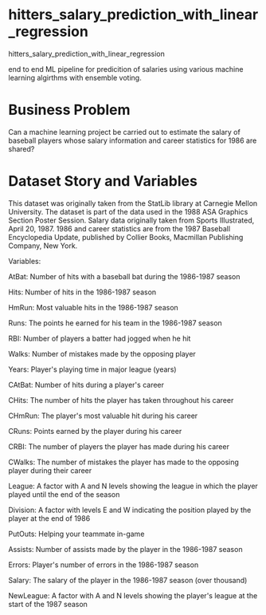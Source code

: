 # hitters_salary_prediction_with_linear_regression

hitters_salary_prediction_with_linear_regression

end to end ML pipeline for predicition of salaries using various machine learning algirthms with ensemble voting.


# Business Problem
Can a machine learning project be carried out to estimate the salary of baseball players whose salary information and career statistics for 1986 are shared?

# Dataset Story and Variables
This dataset was originally taken from the StatLib library at Carnegie Mellon University. The dataset is part of the data used in the 1988 ASA Graphics Section Poster Session. Salary data originally taken from Sports Illustrated, April 20, 1987. 1986 and career statistics are from the 1987 Baseball Encyclopedia Update, published by Collier Books, Macmillan Publishing Company, New York.

Variables:

AtBat: Number of hits with a baseball bat during the 1986-1987 season

Hits: Number of hits in the 1986-1987 season

HmRun: Most valuable hits in the 1986-1987 season

Runs: The points he earned for his team in the 1986-1987 season

RBI: Number of players a batter had jogged when he hit

Walks: Number of mistakes made by the opposing player

Years: Player's playing time in major league (years)

CAtBat: Number of hits during a player's career

CHits: The number of hits the player has taken throughout his career

CHmRun: The player's most valuable hit during his career

CRuns: Points earned by the player during his career

CRBI: The number of players the player has made during his career

CWalks: The number of mistakes the player has made to the opposing player during their career

League: A factor with A and N levels showing the league in which the player played until the end of the season

Division: A factor with levels E and W indicating the position played by the player at the end of 1986

PutOuts: Helping your teammate in-game

Assists: Number of assists made by the player in the 1986-1987 season

Errors: Player's number of errors in the 1986-1987 season

Salary: The salary of the player in the 1986-1987 season (over thousand)

NewLeague: A factor with A and N levels showing the player's league at the start of the 1987 season
